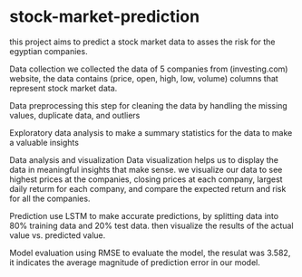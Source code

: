 # stock-market-prediction
this project aims to predict a stock market data to asses the risk for the egyptian companies.

Data collection
we collected the data of 5 companies from (investing.com) website, the data contains (price, open, high, low, volume) columns that represent stock market data.

Data preprocessing
this step for cleaning the data by handling the missing values, duplicate data, and outliers

Exploratory data analysis
to make a summary statistics for the data to make a valuable insights

Data analysis and visualization
Data visualization helps us to display the data in meaningful insights that make sense.
we visualize our data to see highest prices at the companies, closing prices at each company, largest daily returm for each company, and compare the expected return and risk for all the companies.

Prediction 
use LSTM to make accurate predictions, by splitting data into 80% training data and 20% test data.
then visualize the results of the actual value vs. predicted value.

Model evaluation
using RMSE to evaluate the model, the resulat was 3.582, it indicates the average magnitude of 
prediction error in our model.
